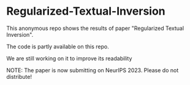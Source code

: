# Regularized-Textual-Inversion

This anonymous repo shows the results of paper "Regularized Textual Inversion".

The code is partly available on this repo.

We are still working on it to improve its readability

NOTE: The paper is now submitting on NeurIPS 2023. Please do not distribute!
